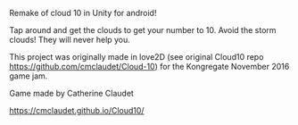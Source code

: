Remake of cloud 10 in Unity for android!

Tap around and get the clouds to get your number to 10.
Avoid the storm clouds! They will never help you.

This project was originally made in love2D (see original Cloud10 repo https://github.com/cmclaudet/Cloud-10) for the Kongregate November 2016 game jam.

Game made by Catherine Claudet

https://cmclaudet.github.io/Cloud10/
